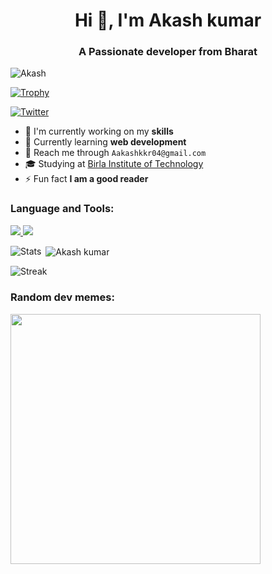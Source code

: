 <h1 align="center">Hi 👋, I'm Akash kumar</h1>
<h3 align="center">A Passionate developer from Bharat</h3>

<p align="left"><img src="https://komarev.com/ghpvc/?username=theakash04&label=Profile%20views&color=0e75b6&style=flat" alt="Akash" /></p>

<p align="left"> <a href="https://github-profile-trophy.vercel.app/?username=ryo-ma&theme=algolia"><img src="https://github-profile-trophy.vercel.app/?username=theakash04" alt="Trophy" /></a> </p>

<p align="left"> <a href="https://twitter.com/theakash04" target="_blank"><img src="https://img.shields.io/twitter/follow/theakash04" alt="Twitter" /></a> </p>

- 🔭 I'm currently working on my **skills**
- 🌱 Currently learning **web development**
- 📧 Reach me through `Aakashkkr04@gmail.com`
- 🎓 Studying at [Birla Institute of Technology](https://www.bitmesra.ac.in/)
- ⚡ Fun fact **I am a good reader**

<!-- <h3 align="left">Connect with me:</h3>
<p align="left">
   <a href="https://theakash04.github.io/dex/">
      <img src="https://img.shields.io/website?up_message=Go&up_color=green&down_message=Stop&down_color=red&url=https%3A%2F%2Ftheakash04.github.io%2Fdex%2F" alt="Website" />
   </a>
</p> -->

  <h3 align="left">Language and Tools:</h3>
  <p align="left">
  <a href="#">
    <img src="https://skillicons.dev/icons?i=bash,javascript,figma,html,css,python,c&theme=dark" />
    <img src="https://skillicons.dev/icons?i=linux,git,vim,cpp,vscode&theme=dark" />
  </a>
</p>


<p><img align="left" src="https://github-readme-stats.vercel.app/api/top-langs?username=theakash04&show_icons=true&locale=en&layout=compact" alt="Stats"</p>

<p>&nbsp;<img align="center" src="https://github-readme-stats.vercel.app/api?username=theakash04&show_icons=true&locale=en" alt="Akash kumar" /></p>

<p><img align="center" src="https://github-readme-streak-stats.herokuapp.com/?user=theakash04" alt="Streak" /></p>

<h3 align="left">Random dev memes:</h3>
<img src='https://randommeme-five.vercel.app/' style="height: 400px;"/>
